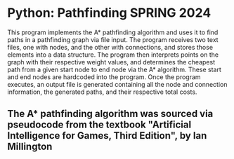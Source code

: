# Python: Pathfinding SPRING 2024
This program implements the A* pathfinding algorithm and uses it to find paths in a pathfinding graph via file input. The program receives two text files, one with nodes, and the other with connections, and stores those elements into a data structure. The program then interprets points on the graph with their respective weight values, and determines the cheapest path from a given start node to end node via the A* algorithm. These start and end nodes are hardcoded into the program. Once the program executes, an output file is generated containing all the node and connection information, the generated paths, and their respective total costs.
## The A* pathfinding algorithm was sourced via pseudocode from the textbook "Artificial Intelligence for Games, Third Edition", by Ian Millington

